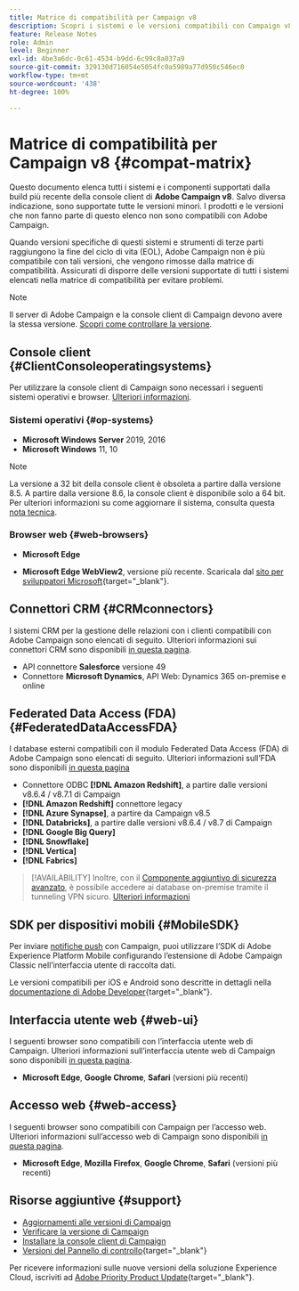 ```yaml
---
title: Matrice di compatibilità per Campaign v8
description: Scopri i sistemi e le versioni compatibili con Campaign v8
feature: Release Notes
role: Admin
level: Beginner
exl-id: 4be3a6dc-0c61-4534-b9dd-6c99c8a037a9
source-git-commit: 329130d716054e5054fc0a5989a77d950c546ec0
workflow-type: tm+mt
source-wordcount: '438'
ht-degree: 100%

---
```


# Matrice di compatibilità per Campaign v8 {#compat-matrix}

Questo documento elenca tutti i sistemi e i componenti supportati dalla build più recente della console client di **Adobe Campaign v8**. Salvo diversa indicazione, sono supportate tutte le versioni minori. I prodotti e le versioni che non fanno parte di questo elenco non sono compatibili con Adobe Campaign.

Quando versioni specifiche di questi sistemi e strumenti di terze parti raggiungono la fine del ciclo di vita (EOL), Adobe Campaign non è più compatibile con tali versioni, che vengono rimosse dalla matrice di compatibilità. Assicurati di disporre delle versioni supportate di tutti i sistemi elencati nella matrice di compatibilità per evitare problemi.

>[!NOTE]
>
>Il server di Adobe Campaign e la console client di Campaign devono avere la stessa versione. [Scopri come controllare la versione](upgrades.md#version).

## Console client {#ClientConsoleoperatingsystems}

Per utilizzare la console client di Campaign sono necessari i seguenti sistemi operativi e browser. [Ulteriori informazioni](connect.md).

### Sistemi operativi {#op-systems}

* **Microsoft Windows Server** 2019, 2016
* **Microsoft Windows** 11, 10

>[!NOTE]
>La versione a 32 bit della console client è obsoleta a partire dalla versione 8.5. A partire dalla versione 8.6, la console client è disponibile solo a 64 bit. Per ulteriori informazioni su come aggiornare il sistema, consulta questa [nota tecnica](../../technotes/upgrades/console.md).

### Browser web {#web-browsers}

* **Microsoft Edge**

* **Microsoft Edge WebView2**, versione più recente. Scaricala dal [sito per sviluppatori Microsoft](http://www.adobe.com/go/acc-ms-webview2-runtime-download_it){target="_blank"}.

## Connettori CRM {#CRMconnectors}

I sistemi CRM per la gestione delle relazioni con i clienti compatibili con Adobe Campaign sono elencati di seguito. Ulteriori informazioni sui connettori CRM sono disponibili [in questa pagina](../connect/crm.md).

* API connettore **Salesforce** versione 49
* Connettore **Microsoft Dynamics**, API Web: Dynamics 365 on-premise e online

## Federated Data Access (FDA){#FederatedDataAccessFDA}

I database esterni compatibili con il modulo Federated Data Access (FDA) di Adobe Campaign sono elencati di seguito. Ulteriori informazioni sull’FDA sono disponibili [in questa pagina](../connect/fda.md)

* Connettore ODBC **[!DNL Amazon Redshift]**, a partire dalle versioni v8.6.4 / v8.7.1 di Campaign
* **[!DNL Amazon Redshift]** connettore legacy
* **[!DNL Azure Synapse]**, a partire da Campaign v8.5 
* **[!DNL Databricks]**, a partire dalle versioni v8.6.4 / v8.7 di Campaign
* **[!DNL Google Big Query]**
* **[!DNL Snowflake]**
* **[!DNL Vertica]**
* **[!DNL Fabrics]**


>[!AVAILABILITY]
>Inoltre, con il [Componente aggiuntivo di sicurezza avanzato](../config/enhanced-security.md#secure-vpn-tunneling), è possibile accedere ai database on-premise tramite il tunneling VPN sicuro. [Ulteriori informazioni](../config/enhanced-security.md#vpn-callouts)

## SDK per dispositivi mobili {#MobileSDK}

Per inviare [notifiche push](../send/push.md) con Campaign, puoi utilizzare l’SDK di Adobe Experience Platform Mobile configurando l’estensione di Adobe Campaign Classic nell’interfaccia utente di raccolta dati.

Le versioni compatibili per iOS e Android sono descritte in dettagli nella [documentazione di Adobe Developer](https://developer.adobe.com/client-sdks/home/){target="_blank"}.

## Interfaccia utente web {#web-ui}

I seguenti browser sono compatibili con l’interfaccia utente web di Campaign. Ulteriori informazioni sull’interfaccia utente web di Campaign sono disponibili [in questa pagina](campaign-ui.md#ac-web-ui).

* **Microsoft Edge**, **Google Chrome**, **Safari** (versioni più recenti)

## Accesso web {#web-access}

I seguenti browser sono compatibili con Campaign per l’accesso web. Ulteriori informazioni sull’accesso web di Campaign sono disponibili [in questa pagina](connect.md#web-access).

* **Microsoft Edge**, **Mozilla Firefox**, **Google Chrome**, **Safari** (versioni più recenti)

## Risorse aggiuntive {#support}

* [Aggiornamenti alle versioni di Campaign](upgrades.md)
* [Verificare la versione di Campaign](upgrades.md#version)
* [Installare la console client di Campaign](connect.md)
* [Versioni del Pannello di controllo](https://experienceleague.adobe.com/docs/control-panel/using/release-notes.html?lang=it){target="_blank"}

Per ricevere informazioni sulle nuove versioni della soluzione Experience Cloud, iscriviti ad [Adobe Priority Product Update](https://www.adobe.com/it/subscription/priority-product-update.html){target="_blank"}.